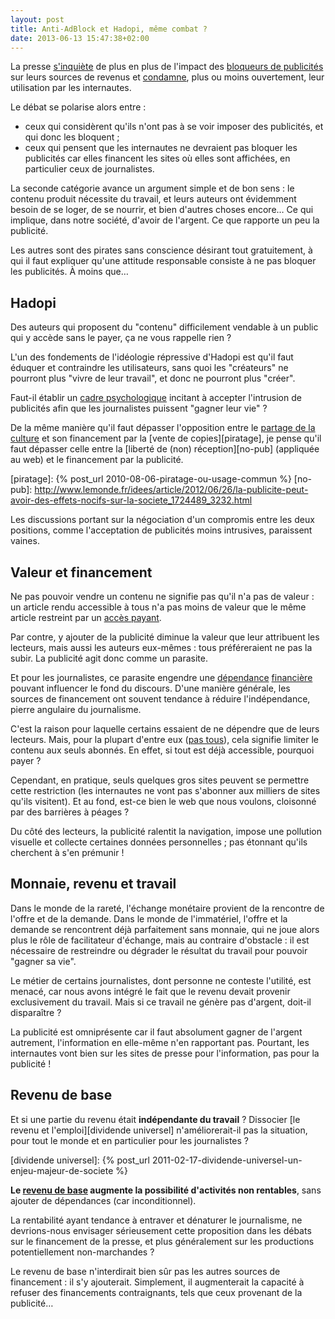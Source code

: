 ```yaml
---
layout: post
title: Anti-AdBlock et Hadopi, même combat ?
date: 2013-06-13 15:47:38+02:00
---
```


La presse [s'inquiète][nextinpact-réaction] de plus en plus de l'impact des
[bloqueurs de publicités][adblock] sur leurs sources de revenus et
[condamne][nextinpact-presse], plus ou moins ouvertement, leur utilisation par les
internautes.

[nextinpact-réaction]: http://www.nextinpact.com/news/78873-adblock-utilisation-plus-en-plus-massive-qui-fait-reagir.htm
[adblock]: https://fr.wikipedia.org/wiki/Adblock_Plus
[nextinpact-presse]: http://www.pcinpact.com/news/79695-adblock-plus-presse-allemande-senerve-mais-a-t-elle-raison.htm

Le débat se polarise alors entre :

  * ceux qui considèrent qu'ils n'ont pas à se voir imposer des publicités, et
    qui donc les bloquent ;
  * ceux qui pensent que les internautes ne devraient pas bloquer les publicités
    car elles financent les sites où elles sont affichées, en particulier ceux
    de journalistes.

La seconde catégorie avance un argument simple et de bon sens : le contenu
produit nécessite du travail, et leurs auteurs ont évidemment besoin de se
loger, de se nourrir, et bien d'autres choses encore… Ce qui implique, dans
notre société, d'avoir de l'argent. Ce que rapporte un peu la publicité.

Les autres sont des pirates sans conscience désirant tout gratuitement, à qui il
faut expliquer qu'une attitude responsable consiste à ne pas bloquer les
publicités. À moins que…


## Hadopi

Des auteurs qui proposent du "contenu" difficilement vendable à un public qui y
accède sans le payer, ça ne vous rappelle rien ?

L'un des fondements de l'idéologie répressive d'Hadopi est qu'il faut éduquer et
contraindre les utilisateurs, sans quoi les "créateurs" ne pourront plus "vivre
de leur travail", et donc ne pourront plus "créer".

Faut-il établir un [cadre psychologique][] incitant à accepter l'intrusion de
publicités afin que les journalistes puissent "gagner leur vie" ?

[cadre psychologique]: http://www.laquadrature.net/fr/qui-a-gagne-la-bataille-hadopi

De la même manière qu'il faut dépasser l'opposition entre le [partage de la
culture][] et son financement par la [vente de copies][piratage], je
pense qu'il faut dépasser celle entre la [liberté de (non)
réception][no-pub] (appliquée au web) et le financement par la publicité.

[partage de la culture]: http://paigrain.debatpublic.net/?p=7343
[piratage]: {% post_url 2010-08-06-piratage-ou-usage-commun %}
[no-pub]: http://www.lemonde.fr/idees/article/2012/06/26/la-publicite-peut-avoir-des-effets-nocifs-sur-la-societe_1724489_3232.html

Les discussions portant sur la négociation d'un compromis entre les deux
positions, comme l'acceptation de publicités moins intrusives, paraissent
vaines.


## Valeur et financement

Ne pas pouvoir vendre un contenu ne signifie pas qu'il n'a pas de valeur : un
article rendu accessible à tous n'a pas moins de valeur que le même article
restreint par un [accès payant][].

[accès payant]: http://www.arretsurimages.net/contenu.php?id=5629

Par contre, y ajouter de la publicité diminue la valeur que leur attribuent les
lecteurs, mais aussi les auteurs eux-mêmes : tous préféreraient ne pas la subir.
La publicité agit donc comme un parasite.

Et pour les journalistes, ce parasite engendre une [dépendance][Bernard Arnaud]
[financière][coca] pouvant influencer le fond du discours. D'une manière
générale, les sources de financement ont souvent tendance à réduire
l'indépendance, pierre angulaire du journalisme.

[Bernard Arnaud]: http://www.lemonde.fr/economie/article/2012/09/13/lourdes-pertes-publicitaires-pour-liberation-apres-sa-une-sur-bernard-arnault_1759485_3234.html
[coca]: http://television.telerama.fr/television/menaces-via-les-budgets-pub-de-france-2-coca-n-est-pas-le-seul-faire-pression,92938.php

C'est la raison pour laquelle certains essaient de ne dépendre que de leurs
lecteurs. Mais, pour la plupart d'entre eux ([pas tous][reflets]), cela signifie
limiter le contenu aux seuls abonnés. En effet, si tout est déjà accessible,
pourquoi payer ?

[reflets]: http://reflets.info/de-lindependance-des-medias-et-du-pognon/

Cependant, en pratique, seuls quelques gros sites peuvent se permettre cette
restriction (les internautes ne vont pas s'abonner aux milliers de sites qu'ils
visitent). Et au fond, est-ce bien le web que nous voulons, cloisonné par des
barrières à péages ?

Du côté des lecteurs, la publicité ralentit la navigation, impose une pollution
visuelle et collecte certaines données personnelles ; pas étonnant qu'ils
cherchent à s'en prémunir !


## Monnaie, revenu et travail

Dans le monde de la rareté, l'échange monétaire provient de la rencontre de
l'offre et de la demande. Dans le monde de l'immatériel, l'offre et la demande
se rencontrent déjà parfaitement sans monnaie, qui ne joue alors plus le rôle de
facilitateur d'échange, mais au contraire d'obstacle : il est nécessaire de
restreindre ou dégrader le résultat du travail pour pouvoir "gagner sa vie".

Le métier de certains journalistes, dont personne ne conteste l'utilité, est
menacé, car nous avons intégré le fait que le revenu devait provenir
exclusivement du travail. Mais si ce travail ne génère pas d'argent, doit-il
disparaître ?

La publicité est omniprésente car il faut absolument gagner de l'argent
autrement, l'information en elle-même n'en rapportant pas. Pourtant, les
internautes vont bien sur les sites de presse pour l'information, pas pour la
publicité !


## Revenu de base

Et si une partie du revenu était **indépendante du travail** ? Dissocier [le
revenu et l'emploi][dividende universel] n'améliorerait-il pas la situation,
pour tout le monde et en particulier pour les journalistes ?

[dividende universel]: {% post_url 2011-02-17-dividende-universel-un-enjeu-majeur-de-societe %}

**Le [revenu de base][] augmente la possibilité d'activités non rentables**,
sans ajouter de dépendances (car inconditionnel).

[revenu de base]: http://www.revenudebase.info/2012/09/15/revenu-base-utopie-revolution-realite/

La rentabilité ayant tendance à entraver et dénaturer le journalisme, ne
devrions-nous envisager sérieusement cette proposition dans les débats sur le
financement de la presse, et plus généralement sur les productions
potentiellement non-marchandes ?

Le revenu de base n'interdirait bien sûr pas les autres sources de financement :
il s'y ajouterait. Simplement, il augmenterait la capacité à refuser des
financements contraignants, tels que ceux provenant de la publicité…
